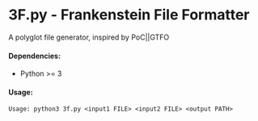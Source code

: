 # 3F.py - Frankenstein File Formatter

A polyglot file generator, inspired by PoC||GTFO

#### Dependencies:
- Python >= 3

#### Usage:
    Usage: python3 3f.py <input1 FILE> <input2 FILE> <output PATH>
